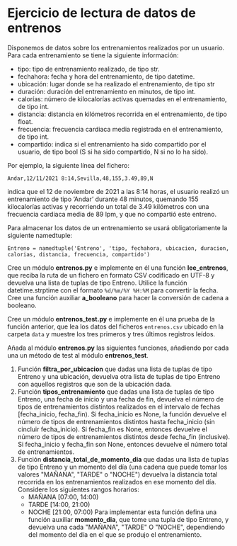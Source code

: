 # Ejercicio de lectura de datos de entrenos

Disponemos de datos sobre los entrenamientos realizados por un usuario. Para cada entrenamiento se tiene 
la siguiente información: 
* tipo: tipo de entrenamiento realizado, de tipo str. 
* fechahora: fecha y hora del entrenamiento, de tipo datetime. 
* ubicación: lugar donde se ha realizado el entrenamiento, de tipo str 
* duración: duración del entrenamiento en minutos, de tipo int. 
* calorías: número de kilocalorías activas quemadas en el entrenamiento, de tipo int. 
* distancia: distancia en kilómetros recorrida en el entrenamiento, de tipo float. 
* frecuencia: frecuencia cardiaca media registrada en el entrenamiento, de tipo int. 
* compartido: indica si el entrenamiento ha sido compartido por el usuario, de tipo bool (S si ha sido 
compartido, N si no lo ha sido). 

Por ejemplo, la siguiente línea del fichero: 

```Andar,12/11/2021 8:14,Sevilla,48,155,3.49,89,N```

indica que el 12 de noviembre de 2021 a las 8:14 horas, el usuario realizó un entrenamiento de tipo ‘Andar’
durante 48 minutos, quemando 155 kilocalorías activas y recorriendo un total de 3.49 kilómetros con una
frecuencia cardiaca media de 89 lpm, y que no compartió este entreno.

Para almacenar los datos de un entrenamiento se usará obligatoriamente la siguiente namedtuple:

```Entreno = namedtuple('Entreno', 'tipo, fechahora, ubicacion, duracion, calorias, distancia, frecuencia, compartido')```

Cree un módulo **entrenos.py** e implemente en él una función **lee_entrenos**, que reciba la ruta de un fichero en formato CSV codificado en UTF-8 y devuelva una lista de tuplas de tipo Entreno. Utilice la función datetime.strptime con el formato ```%d/%m/%Y %H:%M``` para convertir la fecha. Cree una función auxiliar **a_booleano** para hacer la conversión de cadena a booleano.

Cree un módulo **entrenos_test.py** e implemente en él una prueba de la función anterior, que lea los datos del ficheros ```entrenos.csv``` ubicado en la carpeta ```data``` y muestre los tres primeros y tres últimos registros leídos. 

Añada al módulo **entrenos.py** las siguientes funciones, añadiendo por cada una un método de test al módulo **entrenos_test**.

1. Función **filtra_por_ubicacion** que dadas una lista de tuplas de tipo Entreno y una ubicación, 
devuelva otra lista de tuplas de tipo Entreno con aquellos registros que son de la ubicación dada.
2. Función **tipos_entrenamiento** que dadas una lista de tuplas de tipo Entreno, una fecha de inicio y una fecha de fin, devuelva el número de tipos de entrenamientos distintos realizados  en el intervalo de fechas [fecha_inicio, fecha_fin). Si fecha_inicio es None, la función devuelve el número de tipos de entrenamientos distintos hasta fecha_inicio (sin cincluir fecha_inicio). Si fecha_fin es None, entonces devuelve el número de tipos de entrenamientos distintos desde fecha_fin (inclusive). Si fecha_inicio y fecha_fin son None, entonces devuelve el número total de entrenamientos.
3. Función **distancia_total_de_momento_dia** que dadas una lista de tuplas de tipo Entreno y un momento del día (una cadena que puede tomar los valores "MAÑANA", "TARDE" o "NOCHE") devuelva la distancia total recorrida en los entrenamientos realizados en ese momento del día. Considere los siguientes rangos horarios:
    * MAÑANA [07:00, 14:00) 
    * TARDE [14:00, 21:00) 
    * NOCHE [21:00, 07:00)
   Para implementar esta función defina una función auxiliar **momento_dia**, que tome una tupla de tipo Entreno, y devuelva una cada "MAÑANA", "TARDE" O "NOCHE", dependiendo del momento del día en el que se produjo el entrenamiento.
